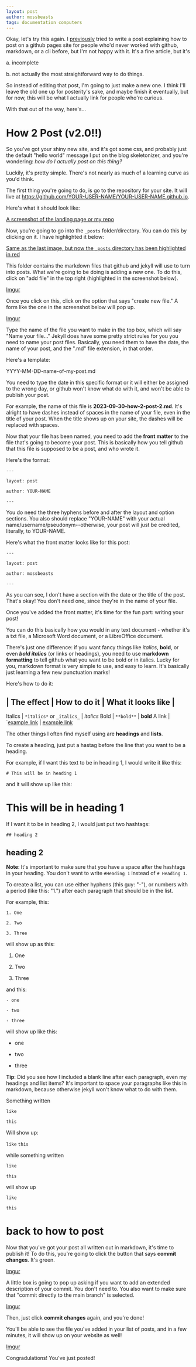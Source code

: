 ```yaml
---
layout: post
author: mossbeasts
tags: documentation computers
---
```


Okay, let's try this again. I [previously](https://mossbeasts.github.io/2023/2023/09/28/how-2-post.html) tried to write a post explaining how to post on a github pages site for people who'd never worked with github, markdown, or a cli before, but I'm not happy with it. It's a fine article, but it's

a. incomplete

b. not actually the most straightforward way to do things.

So instead of editing that post, I'm going to just make a new one. I think I'll leave the old one up for posterity's sake, and maybe finish it eventually, but for now, this will be what I actually link for people who're curious.

With that out of the way, here's...

# How 2 Post (v2.0!!)

So you've got your shiny new site, and it's got some css, and probably just the default "hello world" message I put on the blog skeletonizer, and you're wondering: *how do I actually post on this thing?*

Luckily, it's pretty simple. There's not nearly as much of a learning curve as you'd think.

The first thing you're going to do, is go to the repository for your site. It will live at https://github.com/YOUR-USER-NAME/YOUR-USER-NAME.github.io.

Here's what it should look like:

[A screenshot of the landing page or my repo](https://i.imgur.com/p3vwQ0i.png)

Now, you're going to go into the `_posts` folder/directory. You can do this by clicking on it. I have highlighted it below:

[Same as the last image, but now the `_posts` directory has been highlighted in red](https://i.imgur.com/1yLjqDe.png)

This folder contains the markdown files that github and jekyll will use to turn into posts. What we're going to be doing is adding a new one. To do this, click on "add file" in the top right (highlighted in the screenshot below).

[Imgur](https://i.imgur.com/cJFEoy6.png)

Once you click on this, click on the option that says "create new file." A form like the one in the screenshot below will pop up.

[Imgur](https://i.imgur.com/85MAgLw.png)

Type the name of the file you want to make  in the top box, which will say "Name your file..." Jekyll does have some pretty strict rules for you you need to name your post files. Basically, you need them to have the date, the name of your post, and the ".md" file extension, in that order.

Here's a template:

YYYY-MM-DD-name-of-my-post.md

You need to type the date in this specific format or it will either be assigned to the wrong day, or github won't know what do with it, and won't be able to publish your post.

For example, the name of this file is **2023-09-30-how-2-post-2.md**. It's alright to have dashes instead of spaces in the name of your file, even in the title of your post. When the title shows up on your site, the dashes will be replaced with spaces.

Now that your file has been named, you need to add the **front matter** to the file that's going to become your post. This is basically how you tell github that this file is supposed to be a post, and who wrote it.

Here's the format:

`---`

`layout: post`

`author: YOUR-NAME`

`---`

You do need the three hyphens before and after the layout and option sections. You also should replace "YOUR-NAME" with your actual name/username/pseudonym--otherwise, your post will just be credited, literally, to YOUR-NAME.

Here's what the front matter looks like for this post:

`---`

`layout: post`

`author: mossbeasts`

`---`

As you can see, I don't have a section with the date or the title of the post. That's okay! You don't need one, since they're in the name of your file.

Once you've added the front matter, it's time for the fun part: writing your post!

You can do this basically how you would in any text document - whether it's a txt file, a Microsoft Word document, or a LibreOffice document.

There's just one difference: if you want fancy things like *italics*, **bold**, or even ***bold italics*** (or links or headings), you need to use **markdown formatting** to tell github what you want to be bold or in italics. Lucky for you, markdown format is very simple to use, and easy to learn. It's basically just learning a few new punctuation marks!

Here's how to do it:

| The effect | How to do it | What it looks like |
---
Italics | `*italics*` or `_italics_` | *italics*
Bold | `**bold**` | **bold**
A link | `[example link](https://example.com) | [example link](https://example.com)

The other things I often find myself using are **headings** and **lists**.

To create a heading, just put a hastag before the line that you want to be a heading.

For example, if I want this text to be in heading 1, I would write it like this:

`# This will be in heading 1`

and it will show up like this:

# This will be in heading 1

If I want it to be in heading 2, I would just put two hashtags:

`## heading 2`

## heading 2

**Note**: It's important to make sure that you have a space after the hashtags in your heading. You don't want to write `#Heading 1` instead of `# Heading 1`.

To create a list, you can use either hyphens (this guy: "-"), or numbers with a period (like this: "1.") after each paragraph that should be in the list.

For example, this:

`1. One`


`2. Two`


`3. Three`

will show up as this:

1. One

2. Two

3. Three

and this:

`- one`


`- two`


`- three`

will show up like this:

- one

- two

- three

**Tip**: Did you see how I included a blank line after each paragraph, even my headings and list items? It's important to space your paragraphs like this in markdown, because otherwise jekyll won't know what to do with them.

Something written

`like`

`this`

Will show up:

`like`
`this`

while something written

`like`


`this`

will show up

`like`

`this`

# back to how to post

Now that you've got your post all written out in markdown, it's time to publish it! To do this, you're going to click the button that says **commit changes**. It's green.

[Imgur](https://i.imgur.com/xwXXyXW.png)

A little box is going to pop up asking if you want to add an extended description of your commit. You don't need to. You also want to make sure that "commit directly to the main branch" is selected.

[Imgur](https://i.imgur.com/rKO5KOI.png)

Then, just click **commit changes** again, and you're done!

You'll be able to see the file you've added in your list of posts, and in a few minutes, it will show up on your website as well!

[Imgur](https://i.imgur.com/imVyOTt.png)

Congradulations! You've just posted!

